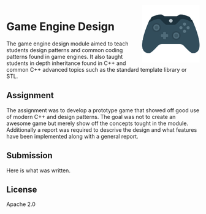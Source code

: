 
<img src='icon.png' width='150' height='150' align='right' />

# Game Engine Design

The game engine design module aimed to teach students design patterns and common coding patterns found in game engines. It also taught students in depth inheritance found in C++ and common C++ advanced topics such as the standard template library or STL. 

## Assignment

The assignment was to develop a prototype game that showed off good use of modern C++ and design patterns. The goal was not to create an awesome game but merely show off the concepts tought in the module. Additionally a report was required to descrive the design and what features have been implemented along with a general report.

## Submission

Here is what was written.

## License

Apache 2.0